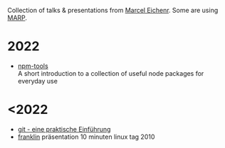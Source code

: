 Collection of talks & presentations from [Marcel Eichenr](https://www.ephigenia.de). Some are using [MARP](https://marpit.marp.app/).

# 2022

- [npm-tools](source/npm-tools.md)  
     A short introduction to a collection of useful node packages for everyday use

# <2022

- [git - eine praktische Einführung](https://de.slideshare.net/ephigenia1/git-praktische-einfhrung-13308756)
- [franklin](https://de.slideshare.net/ephigenia1/franklin-prsentation-10-minuten-linux-tag-2010) präsentation 10 minuten linux tag 2010
